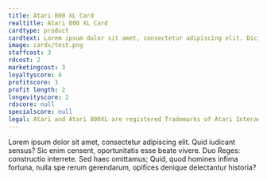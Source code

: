 ```yaml
---
title: Atari 800 XL Card
realtitle: Atari 800 XL Card
cardtype: product
cardtext: Lorem ipsum dolor sit amet, consectetur adipiscing elit. Dicimus aliquem hilare vivere; Duae sunt enim res quoque, ne tu verba solum putes. Quis suae urbis conservatorem Codrum, quis Erechthei filias non maxime laudat? Tum ille timide vel potius verecunde: Facio, inquit. Duo Reges: constructio interrete. Non quam nostram quidem, inquit Pomponius iocans;
image: cards/test.png
staffcost: 3
rdcost: 2
marketingcost: 3
loyaltyscore: 4
profitscore: 3 
profit length: 2
longevityscore: 2
rdscore: null
specialscore: null
legal: Atari and Atari 800XL are registered Trademarks of Atari Interactive, Inc.
---
```


Lorem ipsum dolor sit amet, consectetur adipiscing elit. Quid iudicant sensus? Sic enim censent, oportunitatis esse beate vivere. Duo Reges: constructio interrete. Sed haec omittamus; Quid, quod homines infima fortuna, nulla spe rerum gerendarum, opifices denique delectantur historia?
